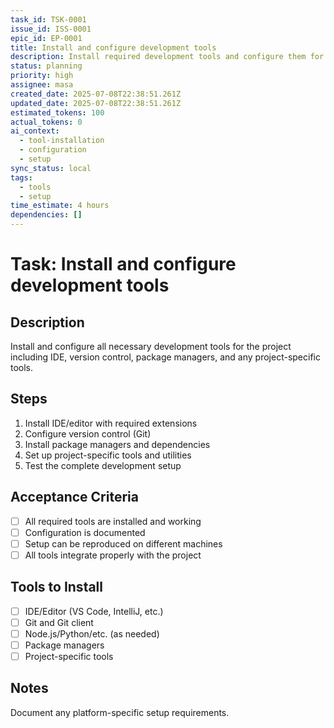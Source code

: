 ```yaml
---
task_id: TSK-0001
issue_id: ISS-0001
epic_id: EP-0001
title: Install and configure development tools
description: Install required development tools and configure them for the project
status: planning
priority: high
assignee: masa
created_date: 2025-07-08T22:38:51.261Z
updated_date: 2025-07-08T22:38:51.261Z
estimated_tokens: 100
actual_tokens: 0
ai_context:
  - tool-installation
  - configuration
  - setup
sync_status: local
tags:
  - tools
  - setup
time_estimate: 4 hours
dependencies: []
---
```


# Task: Install and configure development tools

## Description
Install and configure all necessary development tools for the project including IDE, version control, package managers, and any project-specific tools.

## Steps
1. Install IDE/editor with required extensions
2. Configure version control (Git)
3. Install package managers and dependencies
4. Set up project-specific tools and utilities
5. Test the complete development setup

## Acceptance Criteria
- [ ] All required tools are installed and working
- [ ] Configuration is documented
- [ ] Setup can be reproduced on different machines
- [ ] All tools integrate properly with the project

## Tools to Install
- [ ] IDE/Editor (VS Code, IntelliJ, etc.)
- [ ] Git and Git client
- [ ] Node.js/Python/etc. (as needed)
- [ ] Package managers
- [ ] Project-specific tools

## Notes
Document any platform-specific setup requirements.
